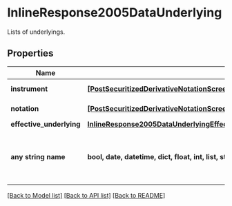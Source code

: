 # InlineResponse2005DataUnderlying

Lists of underlyings.

## Properties
Name | Type | Description | Notes
------------ | ------------- | ------------- | -------------
**instrument** | [**[PostSecuritizedDerivativeNotationScreenerValueRangesGetDataUnderlyingInstrumentItems]**](PostSecuritizedDerivativeNotationScreenerValueRangesGetDataUnderlyingInstrumentItems.md) | Underlying instruments. | [optional] 
**notation** | [**[PostSecuritizedDerivativeNotationScreenerValueRangesGetDataUnderlyingNotationItems]**](PostSecuritizedDerivativeNotationScreenerValueRangesGetDataUnderlyingNotationItems.md) | Underlying notations. | [optional] 
**effective_underlying** | [**InlineResponse2005DataUnderlyingEffectiveUnderlying**](InlineResponse2005DataUnderlyingEffectiveUnderlying.md) |  | [optional] 
**any string name** | **bool, date, datetime, dict, float, int, list, str, none_type** | any string name can be used but the value must be the correct type | [optional]

[[Back to Model list]](../README.md#documentation-for-models) [[Back to API list]](../README.md#documentation-for-api-endpoints) [[Back to README]](../README.md)


